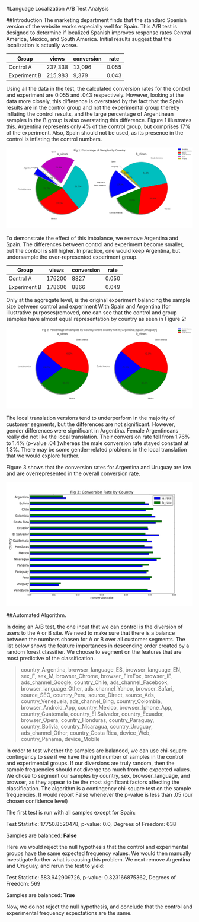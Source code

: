 #Language Localization A/B Test Analysis


##Introduction
The marketing department finds that the standard Spanish version of the website works especially well for Spain.  This A/B test is designed to determine if localized Spanish improves response rates Central America, Mexico, and South America.  Initial results suggest that the localization is actually worse.


| Group        | views  | conversion | rate  |
|--------------|--------|------------|-------|
| Control    A | 237,338 | 13,096      | 0.055 |
| Experiment B | 215,983 | 9,379       | 0.043 |


Using all the data in the test, the calculated conversion rates for the control and experiment are 0.055 and .043 respectively.  However, looking at the data more closely, this difference is overstated by the fact that the Spain results are in the control group and not the experimental group thereby inflating the control results, and the large percentage of Argentinean samples in the B group is also overstating this difference.  Figure 1 illustrates this.  Argentina represents only 4% of the control group, but comprises 17% of the experiment.  Also, Spain should not be used, as its presence in the control is inflating the control numbers.
 
 ![Fig 1](./SamplePercent.png)

To demonstrate the effect of this imbalance, we remove Argentina and Spain.  The differences between control and experiment become smaller, but the control is still higher.  In practice, one would keep Argentina, but undersample the over-represented experiment group.

| Group        | views  | conversion | rate  |
|--------------|--------|------------|-------|
| Control    A | 176200 | 8827      | 0.050 |
| Experiment B | 178606 | 8866       | 0.049 |


Only at the aggregate level, is the original experiment balancing the sample size between control and experiment  With Spain and Argentina (for illustrative purposes)removed, one can see that the control and group samples have almost equal representation by country as seen in Figure 2:

![Fig 2](./viewpercentages_no_spain_argentina.png)

The local translation versions tend to underperform in the majority of customer segments, but the differences are not significant.  However, gender differences were significant in Argentina.  Female Argentineans really did not like the local translation.  Their conversion rate fell from 1.76% to 1.4% (p-value .04  )whereas the male conversion rate stayed constant at 1.3%.  There may be some gender-related problems in the local translation that we would explore further.  

Figure 3 shows that the conversion rates for Argentina and Uruguay are low and are overrepresented in the overall conversion rate.

![Fig 3](./ratebycountry.png)

##Automated Algorithm. 

In doing an A/B test, the one input that we can control is the diversion of users to the A or B site.  We need to make sure that there is a balance between the numbers chosen for A or B over all customer segments.  The list below shows the feature importances in descending order created by a random forest classifier.  We choose to segment on the features that are most predictive of the classification.

>country_Argentina,
browser_language_ES,
browser_language_EN,
sex_F,
sex_M,
browser_Chrome,
browser_FireFox,
browser_IE,
ads_channel_Google,
country_Chile,
ads_channel_Facebook,
browser_language_Other,
ads_channel_Yahoo,
browser_Safari,
source_SEO,
country_Peru,
source_Direct,
source_Ads,
country_Venezuela,
ads_channel_Bing,
country_Colombia,
browser_Android_App,
country_Mexico,
browser_Iphone_App,
country_Guatemala,
country_El Salvador,
country_Ecuador,
browser_Opera,
country_Honduras,
country_Paraguay,
country_Bolivia,
country_Nicaragua,
country_Uruguay,
ads_channel_Other,
country_Costa Rica,
device_Web,
country_Panama,
device_Mobile

In order to test whether the samples are balanced, we can use chi-square contingency to see if we have the right number of samples in the control and experimental groups.  If our diversions are truly random, then the sample frequencies should not diverge too much from the expected values.  We chose to segment our samples by country, sex, browser_language, and browser, as they appear to be the most significant factors affecting the classification.  The algorithm is a contingency chi-square test on the sample frequencies.  It would report False whenever the p-value is less than .05 (our chosen confidence level)
  
The first test is run with all samples except for Spain:

Test Statistic: 17750.8520478,  p-value: 0.0,   Degrees of Freedom: 638

Samples are balanced:  **False**

Here we would reject the null hypothesis that the control and experimental groups have the same expected frequency values.  We would then manually investigate further what is causing this problem.  We next remove Argentina and Uruguay, and rerun the test to yield:

Test Statistic: 583.942909726,  p-value:  0.323166875362,  Degrees of Freedom: 569

Samples are balanced:  **True**

Now, we do not reject the null hypothesis, and conclude that the control and experimental frequency expectations are the same.   